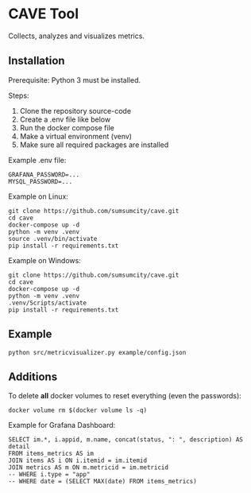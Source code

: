 # CAVE Tool
Collects, analyzes and visualizes metrics.

## Installation
Prerequisite: Python 3 must be installed.

Steps:

1. Clone the repository source-code
2. Create a .env file like below
3. Run the docker compose file
4. Make a virtual environment (venv)
5. Make sure all required packages are installed

Example .env file:
```shell
GRAFANA_PASSWORD=...
MYSQL_PASSWORD=...
```

Example on Linux:
```shell
git clone https://github.com/sumsumcity/cave.git
cd cave
docker-compose up -d
python -m venv .venv
source .venv/bin/activate
pip install -r requirements.txt
```

Example on Windows:
```shell
git clone https://github.com/sumsumcity/cave.git
cd cave
docker-compose up -d
python -m venv .venv
.venv/Scripts/activate
pip install -r requirements.txt
```

## Example
```shell
python src/metricvisualizer.py example/config.json
```

## Additions

To delete **all** docker volumes to reset everything (even the passwords):
```shell
docker volume rm $(docker volume ls -q)
``` 

Example for Grafana Dashboard:
```shell
SELECT im.*, i.appid, m.name, concat(status, ": ", description) AS detail
FROM items_metrics AS im
JOIN items AS i ON i.itemid = im.itemid
JOIN metrics AS m ON m.metricid = im.metricid
-- WHERE i.type = "app"
-- WHERE date = (SELECT MAX(date) FROM items_metrics)
``` 